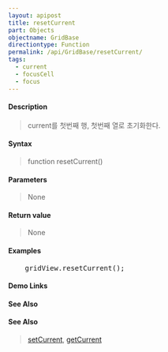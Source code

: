 ```yaml
---
layout: apipost
title: resetCurrent
part: Objects
objectname: GridBase
directiontype: Function
permalink: /api/GridBase/resetCurrent/
tags:
  - current
  - focusCell
  - focus
---
```



#### Description

> current를 첫번째 행, 첫번째 열로 초기화한다. 

#### Syntax

> function resetCurrent()

#### Parameters

> None

#### Return value

> None

#### Examples 

<pre class="prettyprint">
    gridView.resetCurrent();
</pre>

#### Demo Links
#### See Also

#### See Also
> [setCurrent](/api/GridBase/setCurrent), [getCurrent](/api/GridBase/getCurrent)